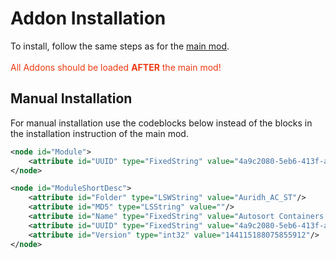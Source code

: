 # Addon Installation
To install, follow the same steps as for the [main mod](main.md).<br><br>
<span style="color:#ed3a12">All Addons should be loaded **AFTER** the main mod!<span> 

## Manual Installation
For manual installation use the codeblocks below instead of the blocks in the installation instruction of the main mod.

```xml
<node id="Module">
    <attribute id="UUID" type="FixedString" value="4a9c2080-5eb6-413f-a851-d3c4e73b5791"/>
</node>
```
```xml
<node id="ModuleShortDesc">
    <attribute id="Folder" type="LSWString" value="Auridh_AC_ST"/>
    <attribute id="MD5" type="LSString" value=""/>
    <attribute id="Name" type="FixedString" value="Autosort Containers Simple Texts"/>
    <attribute id="UUID" type="FixedString" value="4a9c2080-5eb6-413f-a851-d3c4e73b5791"/>
    <attribute id="Version" type="int32" value="144115188075855912"/>
</node>
```
